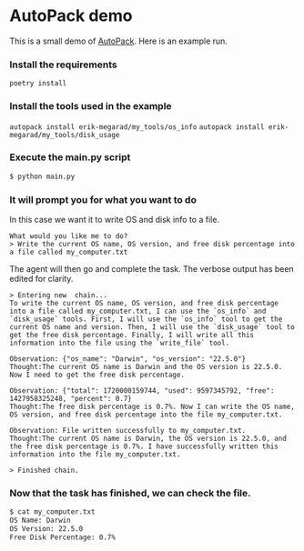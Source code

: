 # AutoPack demo

This is a small demo of [AutoPack](https://autopack.ai). Here is an example run.

### Install the requirements

`poetry install`

### Install the tools used in the example

`autopack install erik-megarad/my_tools/os_info`
`autopack install erik-megarad/my_tools/disk_usage`

### Execute the main.py script

```bash
$ python main.py
```

### It will prompt you for what you want to do

In this case we want it to write OS and disk info to a file.

```
What would you like me to do?
> Write the current OS name, OS version, and free disk percentage into a file called my_computer.txt
```

The agent will then go and complete the task. The verbose output has been edited for clarity.

```
> Entering new  chain...
To write the current OS name, OS version, and free disk percentage into a file called my_computer.txt, I can use the `os_info` and `disk_usage` tools. First, I will use the `os_info` tool to get the current OS name and version. Then, I will use the `disk_usage` tool to get the free disk percentage. Finally, I will write all this information into the file using the `write_file` tool.

Observation: {"os_name": "Darwin", "os_version": "22.5.0"}
Thought:The current OS name is Darwin and the OS version is 22.5.0. Now I need to get the free disk percentage.

Observation: {"total": 1720000159744, "used": 9597345792, "free": 1427958325248, "percent": 0.7}
Thought:The free disk percentage is 0.7%. Now I can write the OS name, OS version, and free disk percentage into the file my_computer.txt.

Observation: File written successfully to my_computer.txt.
Thought:The current OS name is Darwin, the OS version is 22.5.0, and the free disk percentage is 0.7%. I have successfully written this information into the file my_computer.txt.

> Finished chain.
```

### Now that the task has finished, we can check the file.

```bash
$ cat my_computer.txt
OS Name: Darwin
OS Version: 22.5.0
Free Disk Percentage: 0.7%
```